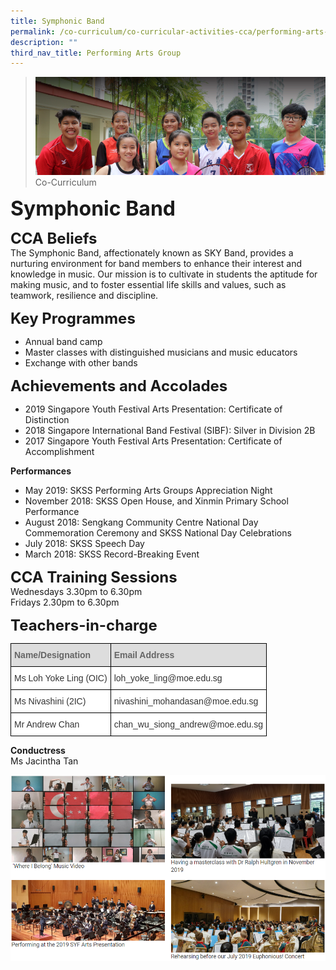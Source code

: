```yaml
---
title: Symphonic Band
permalink: /co-curriculum/co-curricular-activities-cca/performing-arts-group/symphonic-band
description: ""
third_nav_title: Performing Arts Group
---
```

>![](/images/About%20us.jpg)
>Co-Curriculum

**<font size=6>Symphonic Band</font>**

**<font size=5>CCA Beliefs</font>**<br>
The Symphonic Band, affectionately known as SKY Band, provides a nurturing environment for band members to enhance their interest and knowledge in music. Our mission is to cultivate in students the aptitude for making music, and to foster essential life skills and values, such as teamwork, resilience and discipline.

**<font size=5>Key Programmes</font>**<br>
*   Annual band camp
*   Master classes with distinguished musicians and music educators
*   Exchange with other bands

**<font size=5>Achievements and Accolades</font>**<br>
*   2019 Singapore Youth Festival Arts Presentation: Certificate of Distinction
*   2018 Singapore International Band Festival (SIBF): Silver in Division 2B
*   2017 Singapore Youth Festival Arts Presentation: Certificate of Accomplishment

  

**Performances**
*   May 2019: SKSS Performing Arts Groups Appreciation Night
*   November 2018: SKSS Open House, and Xinmin Primary School Performance
*   August 2018: Sengkang Community Centre National Day Commemoration Ceremony and SKSS National Day Celebrations
*   July 2018: SKSS Speech Day
*   March 2018: SKSS Record-Breaking Event

**<font size=5>CCA Training Sessions</font>**<br>
Wednesdays 3.30pm to 6.30pm<br>
Fridays 2.30pm to 6.30pm

**<font size=5>Teachers-in-charge</font>**<br>
<table style="border-collapse:collapse;border-spacing:0" class="tg"><thead><tr><th style="background-color:#DDD;border-color:black;border-style:solid;border-width:1px;color:#666;font-family:Arial, sans-serif;font-size:14px;font-weight:bold;overflow:hidden;padding:10px 5px;text-align:left;vertical-align:middle;word-break:normal"><span style="color:#666;background-color:#DDD">Name/Designation</span></th><th style="background-color:#DDD;border-color:black;border-style:solid;border-width:1px;color:#666;font-family:Arial, sans-serif;font-size:14px;font-weight:bold;overflow:hidden;padding:10px 5px;text-align:left;vertical-align:middle;word-break:normal"><span style="color:#666;background-color:#DDD">Email Address</span></th></tr></thead><tbody><tr><td style="background-color:#FFF;border-color:black;border-style:solid;border-width:1px;color:#333;font-family:Arial, sans-serif;font-size:14px;overflow:hidden;padding:10px 5px;text-align:left;vertical-align:middle;word-break:normal">Ms Loh Yoke Ling (OIC)</td><td style="background-color:#FFF;border-color:black;border-style:solid;border-width:1px;color:#333;font-family:Arial, sans-serif;font-size:14px;overflow:hidden;padding:10px 5px;text-align:left;vertical-align:middle;word-break:normal">loh_yoke_ling@moe.edu.sg</td></tr><tr><td style="background-color:#FFF;border-color:black;border-style:solid;border-width:1px;color:#333;font-family:Arial, sans-serif;font-size:14px;overflow:hidden;padding:10px 5px;text-align:left;vertical-align:middle;word-break:normal">Ms Nivashini (2IC)</td><td style="background-color:#FFF;border-color:black;border-style:solid;border-width:1px;color:#333;font-family:Arial, sans-serif;font-size:14px;overflow:hidden;padding:10px 5px;text-align:left;vertical-align:middle;word-break:normal">nivashini_mohandasan@moe.edu.sg</td></tr><tr><td style="background-color:#FFF;border-color:black;border-style:solid;border-width:1px;color:#333;font-family:Arial, sans-serif;font-size:14px;overflow:hidden;padding:10px 5px;text-align:left;vertical-align:middle;word-break:normal">Mr Andrew Chan</td><td style="background-color:#FFF;border-color:black;border-style:solid;border-width:1px;color:#333;font-family:Arial, sans-serif;font-size:14px;overflow:hidden;padding:10px 5px;text-align:left;vertical-align:middle;word-break:normal">chan_wu_siong_andrew@moe.edu.sg</td></tr></tbody></table>

**Conductress**  
Ms Jacintha Tan

![](/images/CCA/Symphonic%20Band.png)